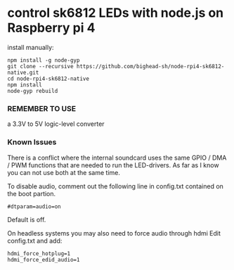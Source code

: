 # control sk6812 LEDs with node.js on Raspberry pi 4

install manually: 

    npm install -g node-gyp
    git clone --recursive https://github.com/bighead-sh/node-rpi4-sk6812-native.git
    cd node-rpi4-sk6812-native
    npm install
    node-gyp rebuild

### REMEMBER TO USE 

a 3.3V to 5V logic-level converter

### Known Issues

There is a conflict where the internal soundcard uses the same 
GPIO / DMA / PWM functions that are needed to run the LED-drivers. 
As far as I know you can not use both at the same time.

To disable audio, comment out the following line in config.txt contained on the boot partion.

```
#dtparam=audio=on
```

Default is off.


On headless systems you may also need to force audio through hdmi Edit config.txt and add:
```
hdmi_force_hotplug=1
hdmi_force_edid_audio=1
```